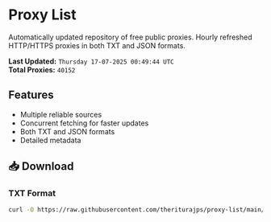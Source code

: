 # Proxy List

Automatically updated repository of free public proxies. Hourly refreshed HTTP/HTTPS proxies in both TXT and JSON formats.

**Last Updated:** `Thursday 17-07-2025 00:49:44 UTC`  
**Total Proxies:** `40152`

## Features
- Multiple reliable sources
- Concurrent fetching for faster updates
- Both TXT and JSON formats
- Detailed metadata

## 📥 Download

### TXT Format
```bash
curl -O https://raw.githubusercontent.com/theriturajps/proxy-list/main/proxies.txt